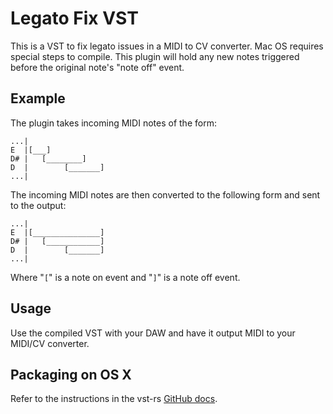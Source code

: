Legato Fix VST
===

This is a VST to fix legato issues in a MIDI to CV converter. Mac OS requires special steps to compile. This
plugin will hold any new notes triggered before the original note's "note off" event.

## Example
The plugin takes incoming MIDI notes of the form:
~~~
...|
E  |[___]
D# |   [________]
D  |        [_______]
...|
~~~

The incoming MIDI notes are then converted to the following form and sent to the output:
~~~
...|
E  |[_______________]
D# |   [____________]
D  |        [_______]
...|
~~~

Where "```[```" is a note on event and "```]```" is a note off event.

## Usage
Use the compiled VST with your DAW and have it output MIDI to your MIDI/CV converter.

## Packaging on OS X
Refer to the instructions in the vst-rs [GitHub docs](https://github.com/RustAudio/vst-rs#packaging-on-os-x).
